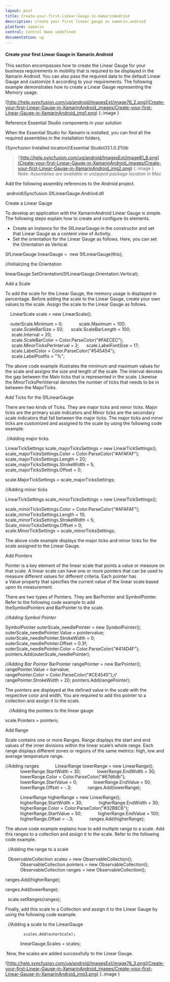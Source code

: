 ```yaml
---
layout: post
title: Create-your-first-Linear-Gauge-in-XamarinAndroid
description: create your first linear gauge in xamarin.android
platform: xamarin
control: Control Name undefined
documentation: ug
---
```


#### Create your first Linear Gauge in Xamarin.Android

This section encompasses how to create the Linear Gauge for your business requirements in mobility that is required to be displayed in the Xamarin Android. You can also pass the required data to the default Linear Gauge and customize it according to your requirements. The following example demonstrates how to create a Linear Gauge representing the Memory usage.

![http://help.syncfusion.com/ug/android/ImagesExt/image76_2.png](Create-your-first-Linear-Gauge-in-XamarinAndroid_images/Create-your-first-Linear-Gauge-in-XamarinAndroid_img1.png)
{:.image }


Reference Essential Studio components in your solution

When the Essential Studio for Xamarin is installed, you can find all the required assemblies in the installation folders,

{Syncfusion Installed location}\Essential Studio\13.1.0.21\lib

> ![http://help.syncfusion.com/ug/android/ImagesExt/image81_8.png](Create-your-first-Linear-Gauge-in-XamarinAndroid_images/Create-your-first-Linear-Gauge-in-XamarinAndroid_img2.png)
{:.image }
_Note: Assemblies are available in unzipped package location in Mac_

Add the following assembly references to the Android project.

 android\Syncfusion.SfLinearGauge.Andriod.dll

Create a Linear Gauge

To develop an application with the XamarinAndroid Linear Gauge is simple. The following steps explain how to create and configure its elements.

* Create an instance for the SfLinearGauge in the constructor and set that Linear Gauge as a content view of Activity.
* Set the orientation for the Linear Gauge as follows. Here, you can set the Orientation as Vertical.

SfLinearGauge linearGauge =  new SfLinearGauge(this);

//Initializing the Orientation

linearGauge.SetOrientation(SfLinearGauge.Orientation.Vertical);

Add a Scale

To add the scale for the Linear Gauge, the memory usage is displayed in percentage. Before adding the scale to the Linear Gauge, create your own values to the scale. Assign the scale to the Linear Gauge as follows.

    LinearScale scale = new LinearScale();

    outerScale.Minimum = 0;
            scale.Maximum = 100;
     scale.ScaleBarSize = 50;
     scale.ScaleBarLength = 100;
     scale.Interval = 20;
     scale.ScaleBarColor = Color.ParseColor("#FAECEC");
     scale.MinorTicksPerInterval = 2;
     scale.LabelFontSize = 17;
     scale.LabelColor = Color.ParseColor("#545454");
     scale.LabelPostfix = "%";

The above code example illustrates the minimum and maximum values for the scale and assigns the size and length of the scale. The interval denotes the gap between the Main ticks that is represented in the scale. Likewise the MinorTicksPerInterval denotes the number of ticks that needs to be in between the MajorTicks.

Add Ticks for the SfLinearGauge

There are two kinds of Ticks. They are major ticks and minor ticks. Major ticks are the primary scale indicators and Minor ticks are the secondary scale indicators that fall between the major ticks. The major ticks and minor ticks are customized and assigned to the scale by using the following code example.

 //Adding major ticks

LinearTickSettings scale_majorTicksSettings = new LinearTickSettings();
scale_majorTicksSettings.Color = Color.ParseColor("#AFAFAF");
scale_majorTicksSettings.Length = 20;
scale_majorTicksSettings.StrokeWidth = 5;
scale_majorTicksSettings.Offset = 0;

scale.MajorTickSettings = scale_majorTicksSettings;

//Adding minor ticks

LinearTickSettings scale_minorTicksSettings = new LinearTickSettings();

scale_minorTicksSettings.Color = Color.ParseColor("#AFAFAF");
scale_minorTicksSettings.Length = 10;
scale_minorTicksSettings.StrokeWidth = 5;
Scale_minorTicksSettings.Offset = 0;
scale.MinorTickSettings = scale_minorTicksSettings;

The above code example displays the major ticks and minor ticks for the scale assigned to the Linear Gauge.

Add Pointers

Pointer is a key element of the linear scale that points a value or measure on that scale. A linear scale can have one or more pointers that can be used to measure different values for different criteria. Each pointer has a Value property that specifies the current value of the linear scale based upon its measurement.

There are two types of Pointers. They are BarPointer and SymbolPointer. Refer to the following code example to add theSymbolPointers and BarPointer to the scale.

_//Adding Symbol Pointer_

SymbolPointer outerScale_needlePointer = new SymbolPointer();
outerScale_needlePointer.Value = pointervalue;
outerScale_needlePointer.StrokeWidth = 0;
outerScale_needlePointer.Offset = 0.3f;
outerScale_needlePointer.Color = Color.ParseColor("#414D4F");
pointers.Add(outerScale_needlePointer);

_//Adding Bar Pointer_
BarPointer rangePointer = new BarPointer();
rangePointer.Value = barvalue;
rangePointer.Color = Color.ParseColor("#CE4545");_//_
rangePointer.StrokeWidth = 20;
pointers.Add(rangePointer); 

The pointers are displayed at the defined value in the scale with the respective color and width. You are required to add this pointer to a collection and assign it to the scale.

   //Adding the pointers to the linear gauge

scale.Pointers = pointers; 



Add Range

Scale contains one or more Ranges. Range displays the start and end values of the inner divisions within the linear scale’s whole range. Each range displays different zones or regions of the same metrics: high, low and average temperature range.

//Adding ranges
            LinearRange lowerRange = new LinearRange();
            lowerRange.StartWidth = 30;
            lowerRange.EndWidth = 30;
            lowerRange.Color = Color.ParseColor("#67d6db");
            lowerRange.StartValue = 0;
            lowerRange.EndValue = 50;
            lowerRange.Offset = -.3;
            ranges.Add(lowerRange);

            LinearRange higherRange = new LinearRange();
            higherRange.StartWidth = 30;
            higherRange.EndWidth = 30;
            higherRange.Color = Color.ParseColor("#32B8C6");
            higherRange.StartValue = 50;
            higherRange.EndValue = 100;
            higherRange.Offset = -.3;
            ranges.Add(higherRange);



The above code example explains how to add multiple range to a scale. Add this ranges to a collection and assign it to the scale. Refer to the following code example.

  //Adding the range to a scale

  ObservableCollection<LinearScale> scales = new ObservableCollection<LinearScale>();
            ObservableCollection<LinearPointer> pointers = new ObservableCollection<LinearPointer>();
            ObservableCollection<LinearRange> ranges = new ObservableCollection<LinearRange>();  

ranges.Add(higherRange);  

ranges.Add(lowerRange); 

  scale.setRanges(ranges);

Finally, add this scale to a Collection and assign it to the Linear Gauge by using the following code example.

  //Adding a scale to the LinearGauge

            scales.Add(outerScale);
            linearGauge.Scales = scales;

 Now, the scales are added successfully to the Linear Gauge.

![http://help.syncfusion.com/ug/android/ImagesExt/image76_3.png](Create-your-first-Linear-Gauge-in-XamarinAndroid_images/Create-your-first-Linear-Gauge-in-XamarinAndroid_img3.png)
{:.image }


